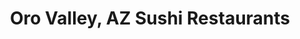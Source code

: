 ---
layout: city
title: Oro Valley, AZ Sushi Restaurants
permalink: /arizona/oro-valley/
stateAbbr: AZ
stateName: Arizona
cityName: Oro Valley

---